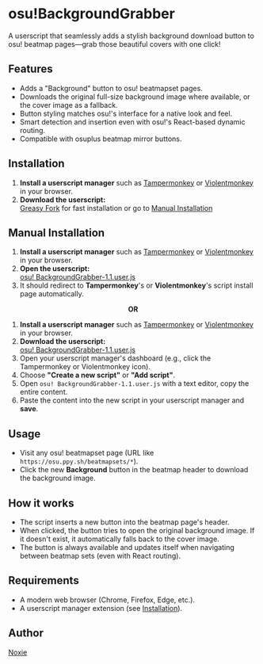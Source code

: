 # osu!BackgroundGrabber

A userscript that seamlessly adds a stylish background download button to osu! beatmap pages—grab those beautiful covers with one click!

## Features

- Adds a "Background" button to osu! beatmapset pages.
- Downloads the original full-size background image where available, or the cover image as a fallback.
- Button styling matches osu!'s interface for a native look and feel.
- Smart detection and insertion even with osu!'s React-based dynamic routing.
- Compatible with osuplus beatmap mirror buttons.

## Installation

1. **Install a userscript manager** such as [Tampermonkey](https://tampermonkey.net/) or [Violentmonkey](https://violentmonkey.github.io/) in your browser.
2. **Download the userscript:**  
   [Greasy Fork](https://greasyfork.org/en/scripts/542558-osu-backgroundgrabber) for fast installation or go to [Manual Installation](https://github.com/Noxie0/osu-background-grabber#manual-installation)

## Manual Installation
1. **Install a userscript manager** such as [Tampermonkey](https://tampermonkey.net/) or [Violentmonkey](https://violentmonkey.github.io/) in your browser.
2. **Open the userscript:**  
   [osu! BackgroundGrabber-1.1.user.js](https://github.com/Noxie0/osu-BackgroundGrabber/raw/refs/heads/main/osu!%20BackgroundGrabber.user.js)
3. It should redirect to **Tampermonkey**'s or **Violentmonkey**'s script install page automatically.

<p align="center"><strong>OR</strong></p>

1. **Install a userscript manager** such as [Tampermonkey](https://tampermonkey.net/) or [Violentmonkey](https://violentmonkey.github.io/) in your browser.
2. **Download the userscript:**  
   [osu! BackgroundGrabber-1.1.user.js](./osu%21%20BackgroundGrabber.user.js)
3. Open your userscript manager's dashboard (e.g., click the Tampermonkey or Violentmonkey icon).
4. Choose **"Create a new script"** or **"Add script"**.
5. Open `osu! BackgroundGrabber-1.1.user.js` with a text editor, copy the entire content.
6. Paste the content into the new script in your userscript manager and **save**.

## Usage

- Visit any osu! beatmapset page (URL like `https://osu.ppy.sh/beatmapsets/*`).
- Click the new **Background** button in the beatmap header to download the background image.

## How it works

- The script inserts a new button into the beatmap page's header.
- When clicked, the button tries to open the original background image. If it doesn't exist, it automatically falls back to the cover image.
- The button is always available and updates itself when navigating between beatmap sets (even with React routing).

## Requirements

- A modern web browser (Chrome, Firefox, Edge, etc.).
- A userscript manager extension (see [Installation](https://github.com/Noxie0/osu-background-grabber#installation)).

## Author

[Noxie](https://github.com/Noxie0)
